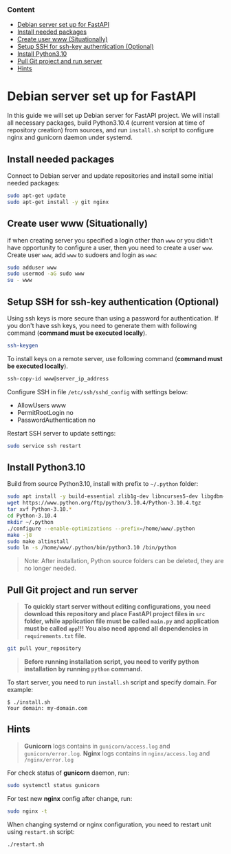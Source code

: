 ### Content

- [Debian server set up for FastAPI](#debian-server-set-up-for-fastapi)
- [Install needed packages](#install-needed-packages)
- [Create user www (Situationally)](#create-user-www-situationally)
- [Setup SSH for ssh-key authentication (Optional)](#setup-ssh-for-ssh-key-authentication-optional)
- [Install Python3.10](#install-python310)
- [Pull Git project and run server](#pull-git-project-and-run-server)
- [Hints](#hints)

# Debian server set up for FastAPI
In this guide we will set up Debian server for FastAPI project. We will install all necessary packages, build Python3.10.4 (current version at time of repository creation) from sources, and run `install.sh` script to configure nginx and gunicorn daemon under systemd.

## Install needed packages
Connect to Debian server and update repositories and install some initial needed packages:
```sh
sudo apt-get update
sudo apt-get install -y git nginx
```
## Create user www (Situationally)
if when creating server you specified a login other than `www` or you didn't have opportunity to configure a user, then you need to create a user `www`.
Create user `www`, add `www` to sudoers and login as `www`:
```sh
sudo adduser www
sudo usermod -aG sudo www
su - www
```
## Setup SSH for ssh-key authentication (Optional)
Using ssh keys is more secure than using a password for authentication.
If you don't have ssh keys, you need to generate them with following command (**command must be executed locally**).
```sh
ssh-keygen
```
To install keys on a remote server, use following command (**command must be executed locally**).
```sh
ssh-copy-id www@server_ip_address
```
Configure SSH in file `/etc/ssh/sshd_config` with settings below:
* AllowUsers www
* PermitRootLogin no
* PasswordAuthentication no

Restart SSH server to update settings:
```sh
sudo service ssh restart
```
## Install Python3.10
Build from source Python3.10, install with prefix to `~/.python` folder:
```sh
sudo apt install -y build-essential zlib1g-dev libncurses5-dev libgdbm-dev libnss3-dev libssl-dev libreadline-dev libffi-dev libsqlite3-dev wget libbz2-dev
wget https://www.python.org/ftp/python/3.10.4/Python-3.10.4.tgz
tar xvf Python-3.10.*
cd Python-3.10.4
mkdir ~/.python
./configure --enable-optimizations --prefix=/home/www/.python
make -j8
sudo make altinstall
sudo ln -s /home/www/.python/bin/python3.10 /bin/python
```
> Note: After installation, Python source folders can be deleted, they are no longer needed.

## Pull Git project and run server
>  **To quickly start server without editing configurations, you need download this repository and place FastAPI project files in `src` folder, while application file must be called `main.py` and application must be called `app`!!!
You also need append all dependencies in `requirements.txt` file.**

```sh
git pull your_repository
```
> **Before running installation script, you need to verify python installation by running `python` command.**

To start server, you need to run `install.sh` script and specify domain.
For example:
```
$ ./install.sh
Your domain: my-domain.com
```
## Hints
> **Gunicorn** logs contains in `gunicorn/access.log` and `gunicorn/error.log`.
> **Nginx** logs contains in `nginx/access.log` and `/nginx/error.log`

For check status of **gunicorn** daemon, run:
```sh
sudo systemctl status gunicorn
```
For test new **nginx** config after change, run:
```sh
sudo nginx -t
```
When changing systemd or nginx configuration, you need to restart unit using `restart.sh` script:
```sh
./restart.sh
```